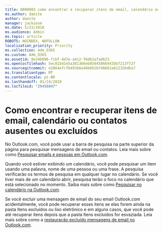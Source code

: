 ```yaml
---
title: 8000003 como encontrar e recuperar itens de email, calendário ou contatos ausentes ou excluídos
ms.author: daeite
author: daeite
manager: jackiesm
ms.date: 5/23/2018
ms.audience: Admin
ms.topic: article
ROBOTS: NOINDEX, NOFOLLOW
localization_priority: Priority
ms.collection: Adm_O365
ms.custom: Adm_O365
ms.assetid: 8e24b096-fcbf-4d7e-a412-f6db2afad623
ms.openlocfilehash: 5ec81b41e5a381366eb050458669435b7213f72f
ms.sourcegitcommit: e2864efcfb493b6e46b662b746661a61232bdba7
ms.translationtype: MT
ms.contentlocale: pt-BR
ms.lasthandoff: 01/24/2019
ms.locfileid: "29456847"
---
```

# <a name="how-to-find-and-recover-missing-or-deleted-email-calendar-or-contacts-items"></a>Como encontrar e recuperar itens de email, calendário ou contatos ausentes ou excluídos

No Outlook.com, você pode usar a barra de pesquisa na parte superior da página para pesquisar mensagens de email ou contatos. Leia mais sobre como [Pesquisar emails e pessoas em Outlook.com](https://support.office.com/article/88108edf-028e-4306-b87e-7400bbb40aa7).
  
Quando você estiver exibindo um calendário, você pode pesquisar um item usando uma palavra, nome de uma pessoa ou uma frase. A pesquisa verificarão os termos de pesquisa em qualquer lugar no calendário. Se você tiver mais de um calendário abrir, pesquisa terão o foco no calendário que está selecionado no momento. Saiba mais sobre como [Pesquisar no calendário na Outlook.com](https://support.office.com/article/5bc05289-c84c-4849-95a8-7eac05ed478a).
  
Se você excluir uma mensagem de email do seu email Outlook.com acidentalmente, você pode recuperar esses itens se elas forem ainda na pasta Itens excluídos ou lixo eletrônico e em alguns casos, que você pode até recuperar itens depois que a pasta Itens excluídos for esvaziada. Leia mais sobre como a [restauração excluído mensagens de email no Outlook.com](https://support.office.com/article/cf06ab1b-ae0b-418c-a4d9-4e895f83ed50).
  

